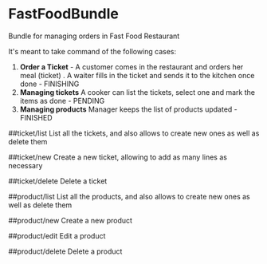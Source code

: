 # FastFoodBundle
Bundle for managing orders in Fast Food Restaurant

It's meant to take command of the following cases:
1. **Order a Ticket** - A customer comes in the restaurant and orders her meal (ticket) . A waiter fills in the ticket  and sends it to the kitchen once done - FINISHING
2. **Managing tickets** A cooker can list the tickets, select one and mark the items as done - PENDING
3. **Managing products** Manager keeps the list of products updated - FINISHED

##ticket/list
List all the tickets, and also allows to create new ones as well as delete them 

##ticket/new
Create a new ticket, allowing to add as many lines as necessary

##ticket/delete
Delete a ticket


##product/list
List all the products, and also allows to create new ones as well as delete them 

##product/new
Create a new product

##product/edit
Edit a product 

##product/delete
Delete a product 


